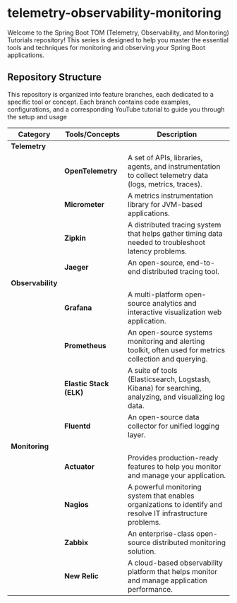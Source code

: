 # telemetry-observability-monitoring

Welcome to the Spring Boot TOM (Telemetry, Observability, and Monitoring) Tutorials repository! This series is designed to help you master the essential tools and techniques for monitoring and observing your Spring Boot applications.

## Repository Structure
This repository is organized into feature branches, each dedicated to a specific tool or concept. Each branch contains code examples, configurations, and a corresponding YouTube tutorial to guide you through the setup and usage

| **Category**      | **Tools/Concepts**      | **Description**                                                                                             |
|-------------------|-------------------------|-------------------------------------------------------------------------------------------------------------|
| **Telemetry**     |                         |                                                                                                             |
|                   | **OpenTelemetry**       | A set of APIs, libraries, agents, and instrumentation to collect telemetry data (logs, metrics, traces).    |
|                   | **Micrometer**          | A metrics instrumentation library for JVM-based applications.                                               |
|                   | **Zipkin**              | A distributed tracing system that helps gather timing data needed to troubleshoot latency problems.         |
|                   | **Jaeger**              | An open-source, end-to-end distributed tracing tool.                                                        |
| **Observability** |                         |                                                                                                             |
|                   | **Grafana**             | A multi-platform open-source analytics and interactive visualization web application.                       |                                                                                                             |
|                   | **Prometheus**          | An open-source systems monitoring and alerting toolkit, often used for metrics collection and querying.     |
|                   | **Elastic Stack (ELK)** | A suite of tools (Elasticsearch, Logstash, Kibana) for searching, analyzing, and visualizing log data.      |
|                   | **Fluentd**             | An open-source data collector for unified logging layer.                                                    |
| **Monitoring**    |                         |
|                   | **Actuator**            | Provides production-ready features to help you monitor and manage your application.                         |                                                                                                   |
|                   | **Nagios**              | A powerful monitoring system that enables organizations to identify and resolve IT infrastructure problems. |
|                   | **Zabbix**              | An enterprise-class open-source distributed monitoring solution.                                            |
|                   | **New Relic**           | A cloud-based observability platform that helps monitor and manage application performance.                 |
